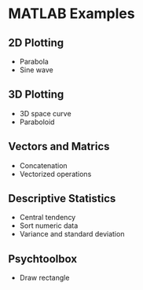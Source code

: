 # MATLAB Examples

## 2D Plotting
- Parabola
- Sine wave

## 3D Plotting
- 3D space curve
- Paraboloid

## Vectors and Matrics
- Concatenation
- Vectorized operations

## Descriptive Statistics
- Central tendency
- Sort numeric data
- Variance and standard deviation

## Psychtoolbox
- Draw rectangle